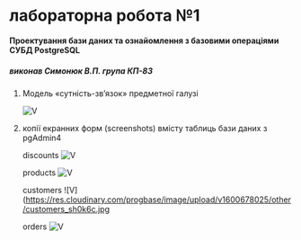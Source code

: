 # лабораторна робота №1

**Проектування бази даних та ознайомлення з базовими операціями СУБД PostgreSQL**

##### виконав Симонюк В.П. група КП-83

1. Модель «сутність-зв’язок» предметної галузі

   ![V](https://res.cloudinary.com/progbase/image/upload/v1600674247/other/er_qpswdk.jpg)
   
2. копії екранних форм (screenshots) вмісту таблиць бази даних з pgAdmin4
   
      discounts
      ![V](https://res.cloudinary.com/progbase/image/upload/v1600678026/other/discounts_c9prhj.jpg)
   
      products
      ![V](https://res.cloudinary.com/progbase/image/upload/v1600678026/other/products_h1y074.jpg)
   
      customers
      ![V](https://res.cloudinary.com/progbase/image/upload/v1600678025/other/customers_sh0k6c.jpg
   
      orders
      ![V](https://res.cloudinary.com/progbase/image/upload/v1600678026/other/orders_ync8xp.jpg)
